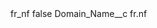 <?xml version="1.0" encoding="UTF-8"?>
<CustomMetadata xmlns="http://soap.sforce.com/2006/04/metadata" xmlns:xsi="http://www.w3.org/2001/XMLSchema-instance" xmlns:xsd="http://www.w3.org/2001/XMLSchema">
    <label>fr_nf</label>
    <protected>false</protected>
    <values>
        <field>Domain_Name__c</field>
        <value xsi:type="xsd:string">fr.nf</value>
    </values>
</CustomMetadata>
